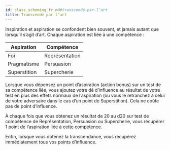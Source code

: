 ```yaml
---
id: class_scheming_fr.md#transcendé-par-l’art
title: Transcendé par l’art
---
```


Inspiration et aspiration se confondent bien souvent, et jamais autant que lorsqu’il s’agit d’art. Chaque aspiration est liée à une compétence :

|Aspiration|Compétence|
|---|---|
|Foi|Représentation|
|Pragmatisme|Persuasion|
|Superstition|Supercherie|

Lorsque vous dépensez un point d’aspiration (action bonus) sur un test de sa compétence liée, vous ajoutez votre dé d’influence au résultat de votre test en plus des effets normaux de l’aspiration (ou vous le retranchez à celui de votre adversaire dans le cas d’un point de Superstition). Cela ne coûte pas de point d’influence.

À chaque fois que vous obtenez un résultat de 20 au d20 sur test de compétence de Représentation, Persuasion ou Supercherie, vous récupérer 1 point de l’aspiration liée à cette compétence.

Enfin, lorsque vous obtenez la transcendance, vous récupérez immédiatement tous vos points d’influence.

